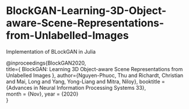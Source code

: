 # BlockGAN-Learning-3D-Object-aware-Scene-Representations-from-Unlabelled-Images

Implementation of BLockGAN in Julia

@inproceedings{BlockGAN2020,  
  title={ BlockGAN: Learning 3D Object-aware Scene Representations from Unlabelled Images  }, 
  author={Nguyen-Phuoc, Thu and Richardt, Christian and Mai, Long and Yang, Yong-Liang and Mitra, Niloy}, 
  booktitle =  {Advances in Neural Information Processing Systems 33},  
 month = {Nov}, 
 year = {2020}  
}
